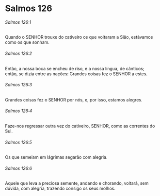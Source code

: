 # Salmos 126

###### Salmos 126:1

Quando o SENHOR trouxe do cativeiro os que voltaram a Sião, estávamos como os que sonham.

###### Salmos 126:2

Então, a nossa boca se encheu de riso, e a nossa língua, de cânticos; então, se dizia entre as nações: Grandes coisas fez o SENHOR a estes.

###### Salmos 126:3

Grandes coisas fez o SENHOR por nós, e, por isso, estamos alegres.

###### Salmos 126:4

Faze-nos regressar outra vez do cativeiro, SENHOR, como as correntes do Sul.

###### Salmos 126:5

Os que semeiam em lágrimas segarão com alegria.

###### Salmos 126:6

Aquele que leva a preciosa semente, andando e chorando, voltará, sem dúvida, com alegria, trazendo consigo os seus molhos.

